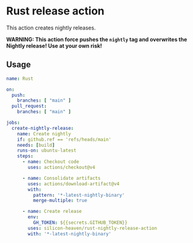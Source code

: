 # Rust release action
This action creates nightly releases.

**WARNING: This action force pushes the `nightly` tag and overwrites the Nightly release! Use at your own risk!**

## Usage
```yaml
name: Rust

on:
  push:
    branches: [ "main" ]
  pull_request:
    branches: [ "main" ]

jobs:
  create-nightly-release:
    name: Create nightly
    if: github.ref == 'refs/heads/main'
    needs: [build]
    runs-on: ubuntu-latest
    steps:
      - name: Checkout code
        uses: actions/checkout@v4

      - name: Consolidate artifacts
        uses: actions/download-artifact@v4
        with:
          pattern: '*-latest-nightly-binary'
          merge-multiple: true

      - name: Create release
        env:
          GH_TOKEN: ${{secrets.GITHUB_TOKEN}}
        uses: silicon-heaven/rust-nightly-release-action
        with: '*-latest-nightly-binary'
```
